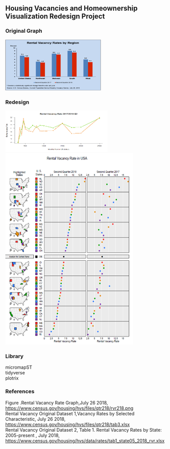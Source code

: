 ## Housing Vacancies and Homeownership Visualization Redesign Project

### Original Graph
<img width="300" height="160" src="https://github.com/hwyu99/Housing-Vacancies-and-Homeownership-Visualization-Redesign-Project/blob/master/1.png"/> 

### Redesign
<img width="320" height="130" src="https://github.com/hwyu99/Housing-Vacancies-and-Homeownership-Visualization-Redesign-Project/blob/master/2.png"/> 
<img width="400" height="600" src="https://github.com/hwyu99/Housing-Vacancies-and-Homeownership-Visualization-Redesign-Project/blob/master/3.png"/> 

### Library
micromapST  
tidyverse  
plotrix  

### References 
Figure .Rental Vacancy Rate Graph,July 26 2018,  
https://www.census.gov/housing/hvs/files/qtr218/rvr218.png  
Rental Vacancy Original Dataset 1,Vacancy Rates by Selected Characteristic, July 26 2018,  
https://www.census.gov/housing/hvs/files/qtr218/tab3.xlsx  
Rental Vacancy Original Dataset 2, Table 1. Rental Vacancy Rates by State: 2005-present , July 2018,  
https://www.census.gov/housing/hvs/data/rates/tab1_state05_2018_rvr.xlsx  
